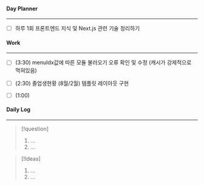 
#### Day Planner
---
- [ ] 하루 1회 프론트엔드 지식 및 Next.js 관련 기술 정리하기


#### Work
---
- [ ] (3:30) menuIdx값에 따른 모듈 불러오기 오류 확인 및 수정 (캐시가 강제적으로 먹혀있음)
- [ ] (2:30) 졸업생현황 (8월/2월) 템플릿 레이아웃 구현
- [ ] (1:00) 


#### Daily Log
---
> [!question]
> 1. ...
> 2. ...

> [!Ideas]
> 1. ...
> 2. ...



